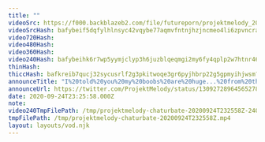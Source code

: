 ```yaml
---
title: ""
videoSrc: https://f000.backblazeb2.com/file/futureporn/projektmelody_2020-09-24_23-24-51.mkv
videoSrcHash: bafybeif5dqfylhlnsyc42vqybe77aqmvfntnjhzjncmeo4li6zpvncrazq?filename=projektmelody-chaturbate-20200924T232558Z-source.mp4
video720Hash: 
video480Hash: 
video360Hash: 
video240Hash: bafybeihk6r7wp5yymjclyp3h6juzblqeqmgi2my6fy4qplp2w7htnr46cu?filename=projektmelody-chaturbate-20200924T232558Z-240p.mp4
thinHash: 
thiccHash: bafkreib7qucj32sycusrlf2g3pkitwoqe3gr6pyjhbrp22g5gpmyihjwsm?filename=20200924T232558Z-thicc.jpg
announceTitle: "I%20told%20you%20my%20boobs%20are%20huge...%20from%20this%20angle....%20%20I%20fixed%20everything%20and%20I%27m%20live%20on%20CB%21%21"
announceUrl: https://twitter.com/ProjektMelody/status/1309272896456527872
date: 2020-09-24T23:25:58.000Z
note: 
video240TmpFilePath: /tmp/projektmelody-chaturbate-20200924T232558Z-240p.mp4
tmpFilePath: /tmp/projektmelody-chaturbate-20200924T232558Z.mp4
layout: layouts/vod.njk
---
```

